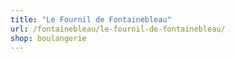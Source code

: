 ```yaml
---
title: "Le Fournil de Fontainebleau"
url: /fontainebleau/le-fournil-de-fontainebleau/
shop: boulangerie
---
```

